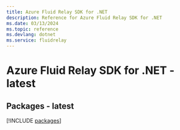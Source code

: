 ```yaml
---
title: Azure Fluid Relay SDK for .NET
description: Reference for Azure Fluid Relay SDK for .NET
ms.date: 03/13/2024
ms.topic: reference
ms.devlang: dotnet
ms.service: fluidrelay
---
```

# Azure Fluid Relay SDK for .NET - latest
## Packages - latest
[!INCLUDE [packages](fluid-relay-index.md)]